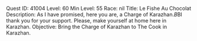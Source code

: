 Quest ID: 41004
Level: 60
Min Level: 55
Race: nil
Title: Le Fishe Au Chocolat
Description: As I have promised, here you are, a Charge of Karazhan.$B$BI thank you for your support. Please, make yourself at home here in Karazhan.
Objective: Bring the Charge of Karazhan to The Cook in Karazhan.

